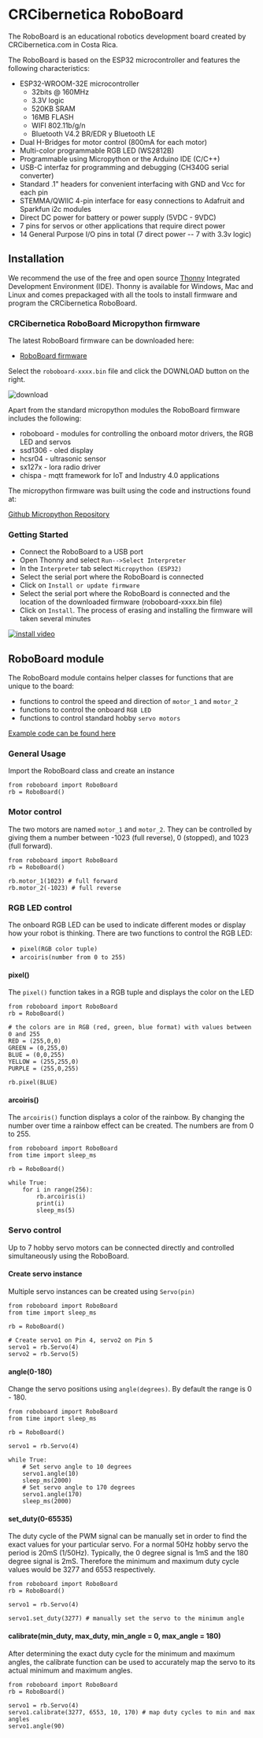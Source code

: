 # CRCibernetica RoboBoard
The RoboBoard is an educational robotics development board created by CRCibernetica.com in Costa Rica.

The RoboBoard is based on the ESP32 microcontroller and features the following characteristics:
* ESP32-WROOM-32E microcontroller
  * 32bits @ 160MHz
  * 3.3V logic
  * 520KB SRAM
  * 16MB FLASH
  * WIFI 802.11b/g/n
  * Bluetooth V4.2 BR/EDR y Bluetooth LE
* Dual H-Bridges for motor control (800mA for each motor)
* Multi-color programmable RGB LED (WS2812B)
* Programmable using Micropython or the Arduino IDE (C/C++)
* USB-C interfaz for programming and debugging (CH340G serial converter)
* Standard .1" headers for convenient interfacing with GND and Vcc for each pin
* STEMMA/QWIIC 4-pin interface for easy connections to Adafruit and Sparkfun i2c modules
* Direct DC power for battery or power supply (5VDC - 9VDC)
* 7 pins for servos or other applications that require direct power
* 14 General Purpose I/O pins in total (7 direct power -- 7 with 3.3v logic)

## Installation
We recommend the use of the free and open source [Thonny](https://thonny.org) Integrated Development Environment (IDE). Thonny is available for Windows, Mac and Linux and comes prepackaged with all the tools to install firmware and program the CRCibernetica RoboBoard. 

### CRCibernetica RoboBoard Micropython firmware
The latest RoboBoard firmware can be downloaded here:
 * [RoboBoard firmware](https://github.com/CRCibernetica/RoboBoard/tree/main/firmware)
 
 Select the `roboboard-xxxx.bin` file and click the DOWNLOAD button on the right.
 
 ![download](/img/download.png)
 
Apart from the standard micropython modules the RoboBoard firmware includes the following:
* roboboard - modules for controlling the onboard motor drivers, the RGB LED and servos
* ssd1306 - oled display
* hcsr04 - ultrasonic sensor
* sx127x - lora radio driver
* chispa - mqtt framework for IoT and Industry 4.0 applications

The micropython firmware was built using the code and instructions found at:

[Github Micropython Repository](https://github.com/micropython/micropython)
### Getting Started
* Connect the RoboBoard to a USB port
* Open Thonny and select `Run-->Select Interpreter`
* In the `Interpreter` tab select `Micropython (ESP32)`
* Select the serial port where the RoboBoard is connected
* Click on `Install or update firmware`
* Select the serial port where the RoboBoard is connected and the location of the downloaded firmware (roboboard-xxxx.bin file)
* Click on `Install`. The process of erasing and installing the firmware will taken several minutes

[![install video](/img/installationvideo.png)](https://youtu.be/QUobo48bmSs)

## RoboBoard module 
The RoboBoard module contains helper classes for functions that are unique to the board:
* functions to control the speed and direction of `motor_1` and `motor_2`
* functions to control the onboard `RGB LED`
* functions to control standard hobby `servo motors`

[Example code can be found here](https://github.com/CRCibernetica/RoboBoard/tree/main/examples)

### General Usage
Import the RoboBoard class and create an instance
```
from roboboard import RoboBoard
rb = RoboBoard()
```
### Motor control
The two motors are named `motor_1` and `motor_2`. They can be controlled by giving them a number between -1023 (full reverse), 0 (stopped), and 1023 (full forward).
```
from roboboard import RoboBoard
rb = RoboBoard()

rb.motor_1(1023) # full forward
rb.motor_2(-1023) # full reverse
```
### RGB LED control
The onboard RGB LED can be used to indicate different modes or display how your robot is thinking. There are two functions to control the RGB LED:
* `pixel(RGB color tuple)`
* `arcoiris(number from 0 to 255)`
#### pixel()
The `pixel()` function takes in a RGB tuple and displays the color on the LED
```
from roboboard import RoboBoard
rb = RoboBoard()

# the colors are in RGB (red, green, blue format) with values between 0 and 255
RED = (255,0,0)
GREEN = (0,255,0)
BLUE = (0,0,255)
YELLOW = (255,255,0)
PURPLE = (255,0,255)

rb.pixel(BLUE)
```
#### arcoiris()
The `arcoiris()` function displays a color of the rainbow. By changing the number over time a rainbow effect can be created. The numbers are from 0 to 255.
```
from roboboard import RoboBoard
from time import sleep_ms

rb = RoboBoard()

while True:
    for i in range(256):
        rb.arcoiris(i)
        print(i)
        sleep_ms(5)
```
### Servo control
Up to 7 hobby servo motors can be connected directly and controlled simultaneously using the RoboBoard.
#### Create servo instance
Multiple servo instances can be created using `Servo(pin)`
```
from roboboard import RoboBoard
from time import sleep_ms

rb = RoboBoard()

# Create servo1 on Pin 4, servo2 on Pin 5
servo1 = rb.Servo(4)
servo2 = rb.Servo(5)
```
#### angle(0-180)
Change the servo positions using `angle(degrees)`. By default the range is 0 - 180.
```
from roboboard import RoboBoard
from time import sleep_ms

rb = RoboBoard()

servo1 = rb.Servo(4)

while True:
    # Set servo angle to 10 degrees
    servo1.angle(10)
    sleep_ms(2000)
    # Set servo angle to 170 degrees
    servo1.angle(170)
    sleep_ms(2000)
```
#### set_duty(0-65535)
The duty cycle of the PWM signal can be manually set in order to find the exact values for your particular servo. For a normal 50Hz hobby servo the period is 20mS (1/50Hz). Typically, the 0 degree signal is 1mS and the 180 degree signal is 2mS. Therefore the minimum and maximum duty cycle values would be 3277 and 6553 respectively.
```
from roboboard import RoboBoard
rb = RoboBoard()

servo1 = rb.Servo(4)

servo1.set_duty(3277) # manually set the servo to the minimum angle
```
#### calibrate(min_duty, max_duty, min_angle = 0, max_angle = 180)
After determining the exact duty cycle for the minimum and maximum angles, the calibrate function can be used to accurately map the servo to its actual minimum and maximum angles.
```
from roboboard import RoboBoard
rb = RoboBoard()

servo1 = rb.Servo(4)
servo1.calibrate(3277, 6553, 10, 170) # map duty cycles to min and max angles
servo1.angle(90)
```